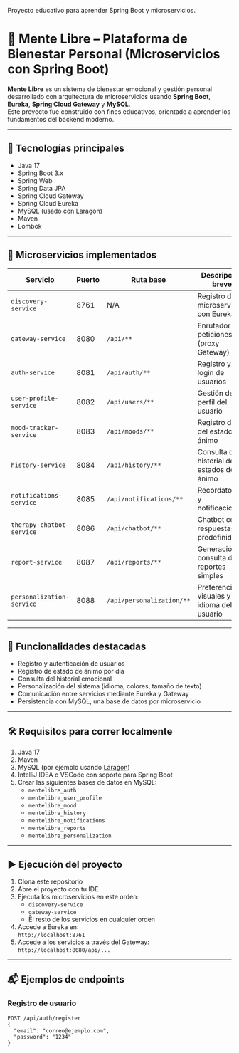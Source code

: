 Proyecto educativo para aprender Spring Boot y microservicios.

# 🧠 Mente Libre – Plataforma de Bienestar Personal (Microservicios con Spring Boot)

**Mente Libre** es un sistema de bienestar emocional y gestión personal desarrollado con arquitectura de microservicios usando **Spring Boot**, **Eureka**, **Spring Cloud Gateway** y **MySQL**.  
Este proyecto fue construido con fines educativos, orientado a aprender los fundamentos del backend moderno.

---

## 🚀 Tecnologías principales

- Java 17
- Spring Boot 3.x
- Spring Web
- Spring Data JPA
- Spring Cloud Gateway
- Spring Cloud Eureka
- MySQL (usado con Laragon)
- Maven
- Lombok

---

## 🧩 Microservicios implementados

| Servicio                   | Puerto | Ruta base                 | Descripción breve                                      |
|----------------------------|--------|----------------------------|---------------------------------------------------------|
| `discovery-service`        | 8761   | N/A                        | Registro de microservicios con Eureka                  |
| `gateway-service`          | 8080   | `/api/**`                  | Enrutador de peticiones (proxy Gateway)               |
| `auth-service`             | 8081   | `/api/auth/**`            | Registro y login de usuarios                          |
| `user-profile-service`     | 8082   | `/api/users/**`           | Gestión del perfil del usuario                        |
| `mood-tracker-service`     | 8083   | `/api/moods/**`           | Registro diario del estado de ánimo                   |
| `history-service`          | 8084   | `/api/history/**`         | Consulta del historial de estados de ánimo            |
| `notifications-service`    | 8085   | `/api/notifications/**`   | Recordatorios y notificaciones                        |
| `therapy-chatbot-service`  | 8086   | `/api/chatbot/**`         | Chatbot con respuestas predefinidas                   |
| `report-service`           | 8087   | `/api/reports/**`         | Generación y consulta de reportes simples             |
| `personalization-service`  | 8088   | `/api/personalization/**` | Preferencias visuales y de idioma del usuario         |

---

## 🧠 Funcionalidades destacadas

- Registro y autenticación de usuarios
- Registro de estado de ánimo por día
- Consulta del historial emocional
- Personalización del sistema (idioma, colores, tamaño de texto)
- Comunicación entre servicios mediante Eureka y Gateway
- Persistencia con MySQL, una base de datos por microservicio

---

## 🛠️ Requisitos para correr localmente

1. Java 17
2. Maven
3. MySQL (por ejemplo usando [Laragon](https://laragon.org/))
4. IntelliJ IDEA o VSCode con soporte para Spring Boot
5. Crear las siguientes bases de datos en MySQL:
   - `mentelibre_auth`
   - `mentelibre_user_profile`
   - `mentelibre_mood`
   - `mentelibre_history`
   - `mentelibre_notifications`
   - `mentelibre_reports`
   - `mentelibre_personalization`

---

## ▶️ Ejecución del proyecto

1. Clona este repositorio
2. Abre el proyecto con tu IDE
3. Ejecuta los microservicios en este orden:
   - `discovery-service`
   - `gateway-service`
   - El resto de los servicios en cualquier orden
4. Accede a Eureka en:  
   `http://localhost:8761`
5. Accede a los servicios a través del Gateway:  
   `http://localhost:8080/api/...`

---

## 📬 Ejemplos de endpoints

### Registro de usuario

```http
POST /api/auth/register
{
  "email": "correo@ejemplo.com",
  "password": "1234"
}
